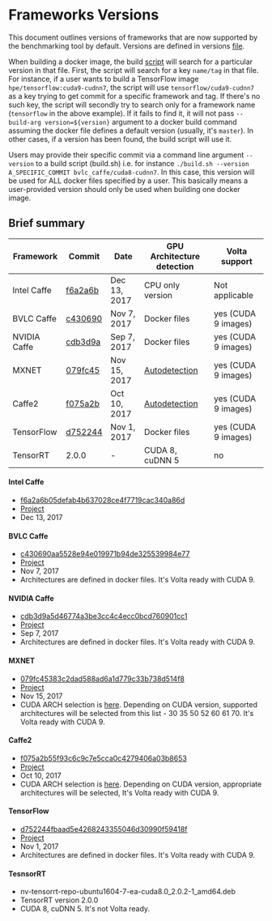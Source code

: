 # __Frameworks Versions__

This document outlines versions of frameworks that are now supported by the benchmarking tool by default. Versions are defined in versions [file](versions).

When building a docker image, the build [script](build.sh) will search for a particular version in that file. First, the script will search for a key `name/tag` in that file. For instance, if a user wants to build a TensorFlow image `hpe/tensorflow:cuda9-cudnn7`, the script will use `tensorflow/cuda9-cudnn7` as a key trying to get commit for a specific framework and tag. If there's no such key, the script will secondly try to search only for a framework name (`tensorflow` in the above example). If it fails to find it, it will not pass `--build-arg version=${version}` argument to a docker build command assuming the docker file defines a default version (usually, it's `master`). In other cases, if a version has been found, the build script will use it.

Users may provide their specific commit via a command line argument `--version` to a build script (build.sh) i.e. for instance `./build.sh --version A_SPECIFIC_COMMIT bvlc_caffe/cuda8-cudnn7`. In this case, this version will be used for ALL docker files specified by a user. This basically means a user-provided version should only be used when building one docker image.

## Brief summary

| Framework | Commit | Date | GPU Architecture detection | Volta support |
|-----------|--------|------|----------------------------|---------------|
| Intel Caffe | [f6a2a6b](https://github.com/intel/caffe/commit/f6a2a6b05defab4b637028ce4f7719cac340a86d) | Dec 13, 2017 | CPU only version | Not applicable |
| BVLC Caffe | [c430690](https://github.com/BVLC/caffe/commit/c430690aa5528e94e019971b94de325539984e77) | Nov 7, 2017 | Docker files | yes (CUDA 9 images) |
| NVIDIA Caffe | [cdb3d9a](https://github.com/NVIDIA/caffe/commit/cdb3d9a5d46774a3be3cc4c4ecc0bcd760901cc1) | Sep 7, 2017 | Docker files | yes (CUDA 9 images) |
| MXNET | [079fc45](https://github.com/apache/incubator-mxnet/commit/079fc45383c2dad588ad6a1d779c33b738d514f8) | Nov 15, 2017 | [Autodetection](https://github.com/apache/incubator-mxnet/blob/079fc45383c2dad588ad6a1d779c33b738d514f8/Makefile#L250) | yes (CUDA 9 images) |
| Caffe2 | [f075a2b](https://github.com/caffe2/caffe2/commit/f075a2b55f93c6c9c7e5cca0c4279406a03b8653) | Oct 10, 2017 | [Autodetection](https://github.com/caffe2/caffe2/blob/f075a2b55f93c6c9c7e5cca0c4279406a03b8653/cmake/Cuda.cmake) | yes (CUDA 9 images) |
| TensorFlow | [d752244](https://github.com/tensorflow/tensorflow/commit/d752244fbaad5e4268243355046d30990f59418f) | Nov 1, 2017 | Docker files | yes (CUDA 9 images) |
| TensorRT | 2.0.0 | - | CUDA 8, cuDNN 5 | no |

#### Intel Caffe
- [f6a2a6b05defab4b637028ce4f7719cac340a86d](https://github.com/intel/caffe/commit/f6a2a6b05defab4b637028ce4f7719cac340a86d)
- [Project](https://github.com/intel/caffe/tree/f6a2a6b05defab4b637028ce4f7719cac340a86d)
- Dec 13, 2017

#### BVLC Caffe
- [c430690aa5528e94e019971b94de325539984e77](https://github.com/BVLC/caffe/commit/c430690aa5528e94e019971b94de325539984e77)
- [Project](https://github.com/BVLC/caffe/tree/c430690aa5528e94e019971b94de325539984e77)
- Nov 7, 2017
- Architectures are defined in docker files. It's Volta ready with CUDA 9.

#### NVIDIA Caffe
- [cdb3d9a5d46774a3be3cc4c4ecc0bcd760901cc1](https://github.com/NVIDIA/caffe/commit/cdb3d9a5d46774a3be3cc4c4ecc0bcd760901cc1)
- [Project](https://github.com/NVIDIA/caffe/tree/cdb3d9a5d46774a3be3cc4c4ecc0bcd760901cc1)
- Sep 7, 2017
- Architectures are defined in docker files. It's Volta ready with CUDA 9.

#### MXNET
- [079fc45383c2dad588ad6a1d779c33b738d514f8](https://github.com/apache/incubator-mxnet/commit/079fc45383c2dad588ad6a1d779c33b738d514f8)
- [Project](https://github.com/apache/incubator-mxnet/tree/079fc45383c2dad588ad6a1d779c33b738d514f8)
- Nov 15, 2017
- CUDA ARCH selection is [here](https://github.com/apache/incubator-mxnet/blob/079fc45383c2dad588ad6a1d779c33b738d514f8/Makefile#L250). Depending on CUDA version, supported architectures will be selected from this list - 30 35 50 52 60 61 70. It's Volta ready with CUDA 9.

#### Caffe2
- [f075a2b55f93c6c9c7e5cca0c4279406a03b8653](https://github.com/caffe2/caffe2/commit/f075a2b55f93c6c9c7e5cca0c4279406a03b8653)
- [Project](https://github.com/caffe2/caffe2/tree/f075a2b55f93c6c9c7e5cca0c4279406a03b8653)
- Oct 10, 2017
- CUDA ARCH selection is [here](https://github.com/caffe2/caffe2/blob/f075a2b55f93c6c9c7e5cca0c4279406a03b8653/cmake/Cuda.cmake). Depending on CUDA version, appropriate architectures will be selected, It's Volta ready with CUDA 9.

#### TensorFlow
- [d752244fbaad5e4268243355046d30990f59418f](https://github.com/tensorflow/tensorflow/commit/d752244fbaad5e4268243355046d30990f59418f)
- [Project](https://github.com/tensorflow/tensorflow/tree/d752244fbaad5e4268243355046d30990f59418f)
- Nov 1, 2017
- Architectures are defined in docker files. It's Volta ready with CUDA 9.

#### TesnsorRT
- nv-tensorrt-repo-ubuntu1604-7-ea-cuda8.0_2.0.2-1_amd64.deb
- TensorRT version 2.0.0
- CUDA 8, cuDNN 5. It's not Volta ready.
